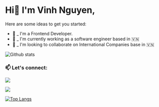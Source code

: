 # Hi👋 I'm Vinh Nguyen,

Here are some ideas to get you started:

- 🌱  _  I'm a Frontend Developer.
- 🎯  _  I'm currently working as a software engineer based in 🇻🇳
- 👀  _  I'm looking to collaborate on International Companies base in 🇻🇳

![Github stats](https://github-readme-stats.vercel.app/api?username=jvinhit)

### 📫 Let's connect:

[![](https://img.shields.io/badge/linkedin-%230077B5.svg?&style=for-the-badge&logo=linkedin&logoColor=white0e76a8)](https://www.linkedin.com/in/jvinhit)

[![](https://img.shields.io/badge/Facebook-1877F2?style=for-the-badge&logo=facebook&logoColor=white)](https://www.facebook.com/frontenddeveloperworld)

[![Top Langs](https://github-readme-stats.vercel.app/api/top-langs?username=jvinhit&show_icons=true&theme=radical)](https://github.com/jvinhit)

